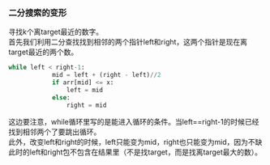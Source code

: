 ### 二分搜索的变形
寻找k个离target最近的数字。  
首先我们利用二分查找找到相邻的两个指针left和right，这两个指针是现在离target最近的两个数。  
```python
while left < right-1:
            mid = left + (right - left)//2
            if arr[mid] <= x:
                left = mid
            else:
                right = mid
```
这边要注意，while循环里写的是能进入循环的条件。当left==right-1的时候已经找到相邻两个了要跳出循环。  
此外，改变left和right的时候，left只能变为mid，right也只能变为mid，因为不缺此时的left和right包不包含在结果里（不是找target，而是找离target最大的数）。  
